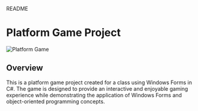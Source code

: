 README
# Platform Game Project

![Platform Game](game_screenshot.png)

## Overview

This is a platform game project created for a class using Windows Forms in C#. The game is designed to provide an interactive and enjoyable gaming experience while demonstrating the application of Windows Forms and object-oriented programming concepts.



